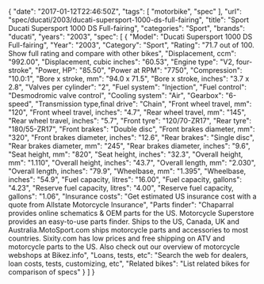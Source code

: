 {
    "date": "2017-01-12T22:46:50Z",
    "tags": [
        "motorbike",
        "spec"
    ],
    "url": "spec\/ducati\/2003\/ducati-supersport-1000-ds-full-fairing",
    "title": "Sport Ducati Supersport 1000 DS Full-fairing",
    "categories": "Sport",
    "brands": "ducati",
    "years": "2003",
    "spec": [
        {
            "Model": "Ducati Supersport 1000 DS Full-fairing",
            "Year": "2003",
            "Category": "Sport",
            "Rating": "71.7 out of 100. Show full rating and compare with other bikes",
            "Displacement, ccm": "992.00",
            "Displacement, cubic inches": "60.53",
            "Engine type": "V2, four-stroke",
            "Power, HP": "85.50",
            "Power at RPM": "7750",
            "Compression": "10.0:1",
            "Bore x stroke, mm": "94.0 x 71.5",
            "Bore x stroke, inches": "3.7 x 2.8",
            "Valves per cylinder": "2",
            "Fuel system": "Injection",
            "Fuel control": "Desmodromic valve control",
            "Cooling system": "Air",
            "Gearbox": "6-speed",
            "Transmission type,final drive": "Chain",
            "Front wheel travel, mm": "120",
            "Front wheel travel, inches": "4.7",
            "Rear wheel travel, mm": "145",
            "Rear wheel travel, inches": "5.7",
            "Front tyre": "120\/70-ZR17",
            "Rear tyre": "180\/55-ZR17",
            "Front brakes": "Double disc",
            "Front brakes diameter, mm": "320",
            "Front brakes diameter, inches": "12.6",
            "Rear brakes": "Single disc",
            "Rear brakes diameter, mm": "245",
            "Rear brakes diameter, inches": "9.6",
            "Seat height, mm": "820",
            "Seat height, inches": "32.3",
            "Overall height, mm": "1.110",
            "Overall height, inches": "43.7",
            "Overall length, mm": "2.030",
            "Overall length, inches": "79.9",
            "Wheelbase, mm": "1.395",
            "Wheelbase, inches": "54.9",
            "Fuel capacity, litres": "16.00",
            "Fuel capacity, gallons": "4.23",
            "Reserve fuel capacity, litres": "4.00",
            "Reserve fuel capacity, gallons": "1.06",
            "Insurance costs": "Get estimated US insurance cost with a quote from Allstate Motorcycle Insurance",
            "Parts finder": "Chaparral provides online schematics & OEM parts for the US.   Motorcycle Superstore provides an easy-to-use parts finder. Ships to the US, Canada, UK and Australia.MotoSport.com ships motorcycle parts and accessories to most countries.    Sixity.com has low prices and free shipping on ATV and motorcycle parts to the US. Also check out our overview of motorcycle webshops at Bikez.info",
            "Loans, tests, etc": "Search the web for dealers, loan costs, tests, customizing, etc",
            "Related bikes": "List related bikes for comparison of specs"
        }
    ]
}